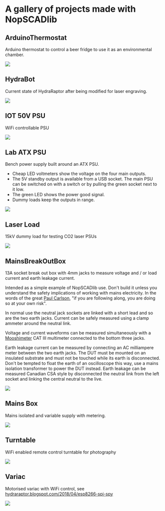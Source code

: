 # A gallery of projects made with NopSCADlib
<a name="TOP"></a>
## ArduinoThermostat
Arduino thermostat to control a beer fridge to use it as an environmental chamber.

![](ArduinoThermostat.png)


<a name="TOP"></a>
## HydraBot
Current state of HydraRaptor after being modified for laser engraving.

![](HydraBot.png)


<a name="TOP"></a>
## IOT 50V PSU
WiFi controllable PSU

![](IOT_50V_PSU.png)


<a name="TOP"></a>
## Lab ATX PSU
Bench power supply built around an ATX PSU.

* Cheap LED voltmeters show the voltage on the four main outputs.
* The 5V standby output is available from a USB socket. The main PSU can be switched on with a switch or by pulling the green socket next to it low.
* The green LED shows the power good signal.
* Dummy loads keep the outputs in range.



![](Lab_ATX_PSU.png)


<a name="TOP"></a>
## Laser Load
15kV dummy load for testing CO2 laser PSUs

![](Laser_load.png)


<a name="TOP"></a>
## MainsBreakOutBox
13A socket break out box with 4mm jacks to measure voltage and / or load current and earth leakage current.

Intended as a simple example of NopSCADlib use. Don't build it unless you understand the safety implications of working with mains electricity. In the words of
the great [Paul Carlson](https://www.youtube.com/channel/UCU9SoQxJewrWb_3GxeteQPA), "if you are following along, you are doing so at your own risk".

In normal use the neutral jack sockets are linked with a short lead and so are the two earth jacks. Current can be safely measured using a clamp ammeter around the neutral link.

Voltage and current waveforms can be measured simultaneously with a [Mooshimeter](https://moosh.im/) CAT III multimeter connected to the bottom three jacks.

Earth leakage current can be measured by connecting an AC milliampere meter between the two earth jacks. The DUT must be mounted on an insulated substrate and must not be touched
while its earth is disconnected. Don't be tempted to float the earth of an oscilloscope this way, use a mains isolation transformer to power the DUT instead.
Earth leakage can be measured Canadian CSA style by disconnected the neutral link from the left socket and linking the central neutral to the live.

![](MainsBreakOutBox.png)


<a name="TOP"></a>
## Mains Box
Mains isolated and variable supply with metering.



![](Mains_Box.png)


<a name="TOP"></a>
## Turntable
WiFi enabled remote control turntable for photography

![](Turntable.png)


<a name="TOP"></a>
## Variac
Motorised variac with WiFi control, see [hydraraptor.blogspot.com/2018/04/esp8266-spi-spy](https://hydraraptor.blogspot.com/2018/04/esp8266-spi-spy.html)



![](Variac.png)


